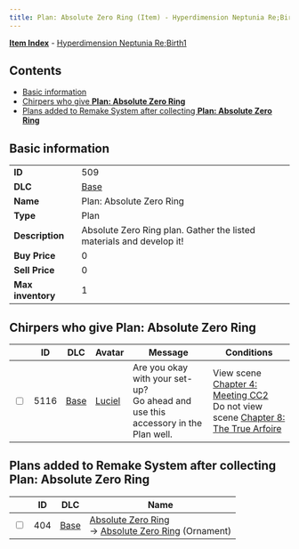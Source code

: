 ```yaml
---
title: Plan: Absolute Zero Ring (Item) - Hyperdimension Neptunia Re;Birth1
---
```


[**Item Index**](/neptunia/rb1/item/index.html) - [Hyperdimension Neptunia Re;Birth1](/neptunia/rb1)

## Contents

- [Basic information](#basic-information)
- [Chirpers who give **Plan: Absolute Zero Ring**](#chirpers-who-give-plan-absolute-zero-ring)
- [Plans added to Remake System after collecting **Plan: Absolute Zero Ring**](#plans-added-to-remake-system-after-collecting-plan-absolute-zero-ring)

## Basic information

|   |   |
| -- | -- |
| **ID** | 509 |
| **DLC** | [Base](/neptunia/rb1/dlc/1-base.html) |
| **Name** | Plan: Absolute Zero Ring |
| **Type** | Plan |
| **Description** | Absolute Zero Ring plan. Gather the listed materials and develop it! |
| **Buy Price** | 0 |
| **Sell Price** | 0 |
| **Max inventory** | 1 |


## Chirpers who give **Plan: Absolute Zero Ring**

|    | ID | DLC | Avatar | Message | Conditions |
| -- | -- | --- | ------ | ------- | ---------- |
| <input type="checkbox" id="rb1-chirper-event-1-5116" class="trackbox" /> | 5116 | [Base](/neptunia/rb1/dlc/1-base.html) | [Luciel](/neptunia/rb1/undefined/1-231-luciel.html) | Are you okay with your set-up?<br />Go ahead and use this accessory in the Plan well. | View scene [Chapter 4: Meeting CC2](/neptunia/rb1/scene/1-406-chapter-4-meeting-cc2.html)<br />Do not view scene [Chapter 8: The True Arfoire](/neptunia/rb1/scene/1-807-chapter-8-the-true-arfoire.html) |


## Plans added to Remake System after collecting **Plan: Absolute Zero Ring**

|    | ID | DLC | Name |
| -- | -- | --- | ---- |
| <input type="checkbox" id="rb1-remake-1-404" class="trackbox" /> | 404 | [Base](/neptunia/rb1/dlc/1-base.html) | [Absolute Zero Ring](/neptunia/rb1/remake/1-404-absolute-zero-ring.html)<br /> → [Absolute Zero Ring](/neptunia/rb1/item/1-2730-absolute-zero-ring.html) (Ornament) |
